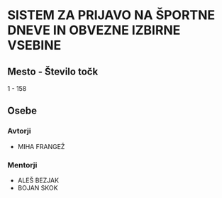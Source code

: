 # SISTEM ZA PRIJAVO NA ŠPORTNE DNEVE IN OBVEZNE IZBIRNE VSEBINE
## Mesto - Število točk
1 - 158
## Osebe
### Avtorji
 * MIHA FRANGEŽ
### Mentorji
 * ALEŠ BEZJAK
 * BOJAN SKOK